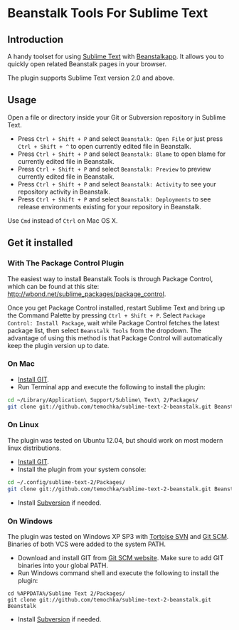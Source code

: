 # Beanstalk Tools For Sublime Text #

## Introduction ##

A handy toolset for using [Sublime Text](http://www.sublimetext.com) with [Beanstalkapp](http://beanstalkapp.com). It allows you to quickly open related Beanstalk pages in your browser.

The plugin supports Sublime Text version 2.0 and above.

## Usage ##

Open a file or directory inside your Git or Subversion repository in Sublime Text.

* Press `Ctrl + Shift + P` and select `Beanstalk: Open File` or just press `Ctrl + Shift + ^` to open currently edited file in Beanstalk.
* Press `Ctrl + Shift + P` and select `Beanstalk: Blame` to open blame for currently edited file in Beanstalk.
* Press `Ctrl + Shift + P` and select `Beanstalk: Preview` to preview currently edited file in Beanstalk.
* Press `Ctrl + Shift + P` and select `Beanstalk: Activity` to see your repository activity in Beanstalk.
* Press `Ctrl + Shift + P` and select `Beanstalk: Deployments` to see release environments existing for your repository in Beanstalk.

Use `Cmd` instead of `Ctrl` on Mac OS X.

## Get it installed ##

### With The Package Control Plugin ###

The easiest way to install Beanstalk Tools is through Package Control, which can be found at this site: http://wbond.net/sublime_packages/package_control.

Once you get Package Control installed, restart Sublime Text and bring up the Command Palette by pressing `Ctrl + Shift + P`. Select `Package Control: Install Package`, wait while Package Control fetches the latest package list, then select `Beanstalk Tools` from the dropdown. The advantage of using this method is that Package Control will automatically keep the plugin version up to date.

### On Mac ###

* [Install GIT](http://guides.beanstalkapp.com/version-control/git-on-mac.html).
* Run Terminal app and execute the following to install the plugin:

```bash
cd ~/Library/Application\ Support/Sublime\ Text\ 2/Packages/
git clone git://github.com/temochka/sublime-text-2-beanstalk.git Beanstalk
```

### On Linux ###

The plugin was tested on Ubuntu 12.04, but should work on most modern linux distributions.

* [Install GIT](http://guides.beanstalkapp.com/version-control/git-on-linux.html).
* Install the plugin from your system console:

```bash
cd ~/.config/sublime-text-2/Packages/
git clone git://github.com/temochka/sublime-text-2-beanstalk.git Beanstalk
```

* Install [Subversion](http://tortoisesvn.net) if needed.

### On Windows ###

The plugin was tested on Windows XP SP3 with [Tortoise SVN](http://tortoisesvn.net) and [Git SCM](http://git-scm.com/download/win). Binaries of both VCS were added to the system PATH.

* Download and install GIT from [Git SCM website](http://git-scm.com/download/win). Make sure to add GIT binaries into your global PATH.
* Run Windows command shell and execute the following to install the plugin:

```
cd %APPDATA%/Sublime Text 2/Packages/
git clone git://github.com/temochka/sublime-text-2-beanstalk.git Beanstalk
```

* Install [Subversion](http://tortoisesvn.net) if needed.
